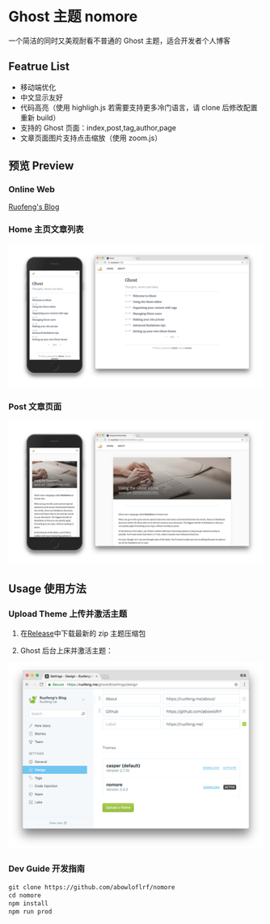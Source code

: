 # Ghost 主题 nomore

一个简洁的同时又美观耐看不普通的 Ghost 主题，适合开发者个人博客

## Featrue List

*   移动端优化
*   中文显示友好
*   代码高亮（使用 highligh.js 若需要支持更多冷门语言，请 clone 后修改配置重新 build）
*   支持的 Ghost 页面：index,post,tag,author,page
*   文章页面图片支持点击缩放（使用 zoom.js）

## 预览 Preview

### Online Web

[Ruofeng's Blog](https://ruofeng.me)

### Home 主页文章列表

![](preview.001.png)

### Post 文章页面

![](preview.002.png)

## Usage 使用方法

### Upload Theme 上传并激活主题

1.  在[Release](https://github.com/abowloflrf/nomore/releases)中下载最新的 zip 主题压缩包

2.  Ghost 后台上床并激活主题：

![](upload.png)

### Dev Guide 开发指南

```
git clone https://github.com/abowloflrf/nomore
cd nomore
npm install
npm run prod
```
